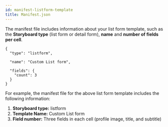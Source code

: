 ```yaml
---
id: manifest-listform-template
title: Manifest.json
---
```


The manifest file includes information about your list form template, such as the **Storyboard type** (list form or detail form), **name** and **number of fields per cell**.

```
{
  "type": "listform",

  "name": "Custom List form",

  "fields": {
    "count": 3
  }
}

```

For example, the manifest file for the above list form template  includes the following information:

1. **Storyboard type:** listform
2. **Template Name:** Custom List form
3. **Field number:** Three fields in each cell (profile image, title, and subtitle)
